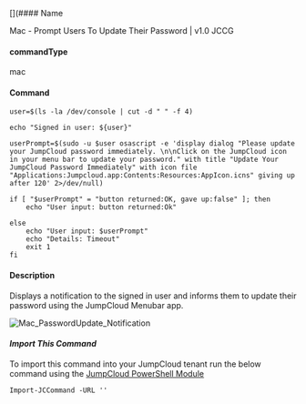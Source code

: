 [](#### Name

Mac - Prompt Users To Update Their Password | v1.0 JCCG

#### commandType

mac

#### Command

```
user=$(ls -la /dev/console | cut -d " " -f 4)

echo "Signed in user: ${user}"

userPrompt=$(sudo -u $user osascript -e 'display dialog "Please update your JumpCloud password immediately. \n\nClick on the JumpCloud icon in your menu bar to update your password." with title "Update Your JumpCloud Password Immediately" with icon file "Applications:Jumpcloud.app:Contents:Resources:AppIcon.icns" giving up after 120' 2>/dev/null)

if [ "$userPrompt" = "button returned:OK, gave up:false" ]; then
    echo "User input: button returned:Ok"

else
    echo "User input: $userPrompt"
    echo "Details: Timeout"
    exit 1
fi
```

#### Description

Displays a notification to the signed in user and informs them to update their password using the JumpCloud Menubar app.

![Mac_PasswordUpdate_Notification](https://github.com/TheJumpCloud/support/blob/master/PowerShell/JumpCloud%20Commands%20Gallery/Files/Mac_PasswordUpdate_Notification.png?raw=true)

#### *Import This Command*

To import this command into your JumpCloud tenant run the below command using the [JumpCloud PowerShell Module](https://github.com/TheJumpCloud/support/wiki/Installing-the-JumpCloud-PowerShell-Module)

```
Import-JCCommand -URL ''
```
